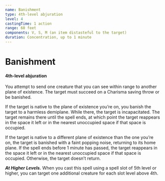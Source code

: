 ```yaml
---
name: Banishment
type: 4th-level abjuration
level: 4
castingTime: 1 action
range: 60 feet
components: V, S, M (an item distasteful to the target)
duration: Concentration, up to 1 minute
---
```


# Banishment

#### 4th-level abjuration

You attempt to send one creature that you can see within range to another plane of existence. The target must succeed on a Charisma saving throw or be banished.

If the target is native to the plane of existence you’re on, you banish the target to a harmless demiplane. While there, the target is incapacitated. The target remains there until the spell ends, at which point the target reappears in the space it left or in the nearest unoccupied space if that space is occupied.

If the target is native to a different plane of existence than the one you’re on, the target is banished with a faint popping noise, returning to its home plane. If the spell ends before 1 minute has passed, the target reappears in the space it left or in the nearest unoccupied space if that space is occupied. Otherwise, the target doesn’t return.

_**At Higher Levels.**_ When you cast this spell using a spell slot of 5th level or higher, you can target one additional creature for each slot level above 4th.
